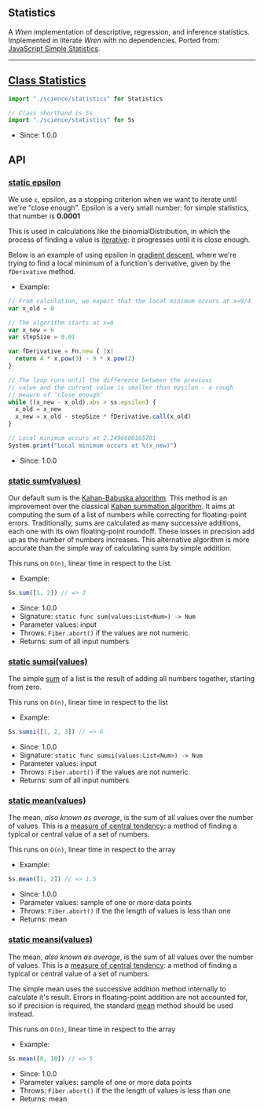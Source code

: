 <!-- file: src/science/statistics.wren -->
<!-- documentation automatically generated using domepunk/tools/doc -->

## Statistics

A _Wren_ implementation of descriptive, regression, and inference statistics.
Implemented in literate _Wren_ with no dependencies.
Ported from: [JavaScript Simple Statistics](https://github.com/simple-statistics/simple-statistics).

---
## [Class Statistics](https://github.com/ninjascl/domepunk/blob/main/src/science/statistics.wren#L19)


```js
import "./science/statistics" for Statistics

// Class shorthand is Ss
import "./science/statistics" for Ss
```
- Since: 1.0.0

## API

### [static epsilon](https://github.com/ninjascl/domepunk/blob/main/src/science/statistics.wren#L62)


We use `ε`, epsilon, as a stopping criterion when we want to iterate
until we're "close enough". Epsilon is a very small number: for
simple statistics, that number is **0.0001**

This is used in calculations like the binomialDistribution, in which
the process of finding a value is [iterative](https://en.wikipedia.org/wiki/Iterative_method):
it progresses until it is close enough.

Below is an example of using epsilon in [gradient descent](https://en.wikipedia.org/wiki/Gradient_descent),
where we're trying to find a local minimum of a function's derivative,
given by the `fDerivative` method.

- Example:
```js
// From calculation, we expect that the local minimum occurs at x=9/4
var x_old = 0

// The algorithm starts at x=6
var x_new = 6
var stepSize = 0.01

var fDerivative = Fn.new { |x|
  return 4 * x.pow(3) - 9 * x.pow(2)
}

// The loop runs until the difference between the previous
// value and the current value is smaller than epsilon - a rough
// meaure of 'close enough'
while ((x_new - x_old).abs > ss.epsilon) {
  x_old = x_new
  x_new = x_old - stepSize * fDerivative.call(x_old)
}

// Local minimum occurs at 2.2496600165701
System.print("Local minimum occurs at %(x_new)")
```
- Since: 1.0.0

### [static sum(values)](https://github.com/ninjascl/domepunk/blob/main/src/science/statistics.wren#L89)


Our default sum is the [Kahan-Babuska algorithm](https://pdfs.semanticscholar.org/1760/7d467cda1d0277ad272deb2113533131dc09.pdf).
This method is an improvement over the classical
[Kahan summation algorithm](https://en.wikipedia.org/wiki/Kahan_summation_algorithm).
It aims at computing the sum of a list of numbers while correcting for
floating-point errors. Traditionally, sums are calculated as many
successive additions, each one with its own floating-point roundoff. These
losses in precision add up as the number of numbers increases. This alternative
algorithm is more accurate than the simple way of calculating sums by simple
addition.

This runs on `O(n)`, linear time in respect to the List.

- Example:
```js
Ss.sum([1, 2]) // => 3
```
- Since: 1.0.0
- Signature: `static func sum(values:List<Num>) -> Num`
- Parameter values: input
- Throws: `Fiber.abort()` if the values are not numeric.
- Returns: sum of all input numbers

### [static sumsi(values)](https://github.com/ninjascl/domepunk/blob/main/src/science/statistics.wren#L150)


The simple [sum](https://en.wikipedia.org/wiki/Summation) of a list
is the result of adding all numbers together, starting from zero.

This runs on `O(n)`, linear time in respect to the list

- Example:
```js
Ss.sumsi([1, 2, 3]) // => 6
```
- Since: 1.0.0
- Signature: `static func sumsi(values:List<Num>) -> Num`
- Parameter values: input
- Throws: `Fiber.abort()` if the values are not numeric.
- Returns: sum of all input numbers

### [static mean(values)](https://github.com/ninjascl/domepunk/blob/main/src/science/statistics.wren#L194)


The mean, _also known as average_,
is the sum of all values over the number of values.
This is a [measure of central tendency](https://en.wikipedia.org/wiki/Central_tendency):
a method of finding a typical or central value of a set of numbers.

This runs on `O(n)`, linear time in respect to the array

- Example:

```js
Ss.mean([1, 2]) // => 1.5
```

- Since: 1.0.0
- Parameter values: sample of one or more data points
- Throws: `Fiber.abort()` if the the length of values is less than one
- Returns: mean

### [static meansi(values)](https://github.com/ninjascl/domepunk/blob/main/src/science/statistics.wren#L228)


The mean, _also known as average_,
is the sum of all values over the number of values.
This is a [measure of central tendency](https://en.wikipedia.org/wiki/Central_tendency):
a method of finding a typical or central value of a set of numbers.

The simple mean uses the successive addition method internally
to calculate it's result. Errors in floating-point addition are
not accounted for, so if precision is required, the standard [mean](#static-meanvalues)
method should be used instead.

This runs on `O(n)`, linear time in respect to the array
- Example:
```js
Ss.mean([0, 10]) // => 5
````

- Since: 1.0.0
- Parameter values: sample of one or more data points
- Throws: `Fiber.abort()` if the the length of values is less than one
- Returns: mean

